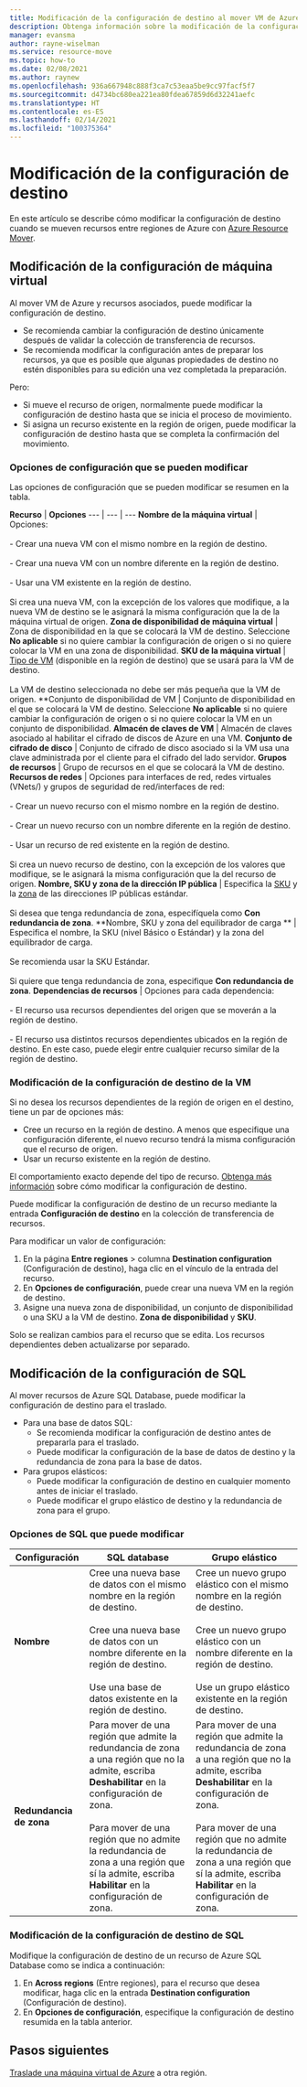 ```yaml
---
title: Modificación de la configuración de destino al mover VM de Azure entre regiones con Azure Resource Mover
description: Obtenga información sobre la modificación de la configuración de destino al mover VM de Azure entre regiones con Azure Resource Mover.
manager: evansma
author: rayne-wiselman
ms.service: resource-move
ms.topic: how-to
ms.date: 02/08/2021
ms.author: raynew
ms.openlocfilehash: 936a667948c888f3ca7c53eaa5be9cc97facf5f7
ms.sourcegitcommit: d4734bc680ea221ea80fdea67859d6d32241aefc
ms.translationtype: HT
ms.contentlocale: es-ES
ms.lasthandoff: 02/14/2021
ms.locfileid: "100375364"
---
```

# <a name="modify-destination-settings"></a>Modificación de la configuración de destino

En este artículo se describe cómo modificar la configuración de destino cuando se mueven recursos entre regiones de Azure con [Azure Resource Mover](overview.md).


## <a name="modify-vm-settings"></a>Modificación de la configuración de máquina virtual

Al mover VM de Azure y recursos asociados, puede modificar la configuración de destino. 

- Se recomienda cambiar la configuración de destino únicamente después de validar la colección de transferencia de recursos.
- Se recomienda modificar la configuración antes de preparar los recursos, ya que es posible que algunas propiedades de destino no estén disponibles para su edición una vez completada la preparación.

Pero:
- Si mueve el recurso de origen, normalmente puede modificar la configuración de destino hasta que se inicia el proceso de movimiento.
- Si asigna un recurso existente en la región de origen, puede modificar la configuración de destino hasta que se completa la confirmación del movimiento.

### <a name="settings-you-can-modify"></a>Opciones de configuración que se pueden modificar

Las opciones de configuración que se pueden modificar se resumen en la tabla.

**Recurso** | **Opciones** 
--- | --- | --- 
**Nombre de la máquina virtual** | Opciones:<br/><br/> - Crear una nueva VM con el mismo nombre en la región de destino.<br/><br/> - Crear una nueva VM con un nombre diferente en la región de destino.<br/><br/> - Usar una VM existente en la región de destino.<br/><br/> Si crea una nueva VM, con la excepción de los valores que modifique, a la nueva VM de destino se le asignará la misma configuración que la de la máquina virtual de origen.
**Zona de disponibilidad de máquina virtual** | Zona de disponibilidad en la que se colocará la VM de destino. Seleccione **No aplicable** si no quiere cambiar la configuración de origen o si no quiere colocar la VM en una zona de disponibilidad.
**SKU de la máquina virtual** | [Tipo de VM](https://azure.microsoft.com/pricing/details/virtual-machines/series/) (disponible en la región de destino) que se usará para la VM de destino.<br/><br/> La VM de destino seleccionada no debe ser más pequeña que la VM de origen.
**Conjunto de disponibilidad de VM | Conjunto de disponibilidad en el que se colocará la VM de destino. Seleccione **No aplicable** si no quiere cambiar la configuración de origen o si no quiere colocar la VM en un conjunto de disponibilidad.
**Almacén de claves de VM** | Almacén de claves asociado al habilitar el cifrado de discos de Azure en una VM.
**Conjunto de cifrado de disco** | Conjunto de cifrado de disco asociado si la VM usa una clave administrada por el cliente para el cifrado del lado servidor.
**Grupos de recursos** | Grupo de recursos en el que se colocará la VM de destino.
**Recursos de redes** | Opciones para interfaces de red, redes virtuales (VNets/) y grupos de seguridad de red/interfaces de red:<br/><br/> - Crear un nuevo recurso con el mismo nombre en la región de destino.<br/><br/> - Crear un nuevo recurso con un nombre diferente en la región de destino.<br/><br/> - Usar un recurso de red existente en la región de destino.<br/><br/> Si crea un nuevo recurso de destino, con la excepción de los valores que modifique, se le asignará la misma configuración que la del recurso de origen.
**Nombre, SKU y zona de la dirección IP pública** | Especifica la [SKU](../virtual-network/public-ip-addresses.md#sku) y la [zona](../virtual-network/public-ip-addresses.md#standard) de las direcciones IP públicas estándar.<br/><br/> Si desea que tenga redundancia de zona, especifíquela como **Con redundancia de zona**.
**Nombre, SKU y zona del equilibrador de carga ** | Especifica el nombre, la SKU (nivel Básico o Estándar) y la zona del equilibrador de carga.<br/><br/> Se recomienda usar la SKU Estándar.<br/><br/> Si quiere que tenga redundancia de zona, especifique **Con redundancia de zona**.
**Dependencias de recursos** | Opciones para cada dependencia:<br/><br/>- El recurso usa recursos dependientes del origen que se moverán a la región de destino.<br/><br/> - El recurso usa distintos recursos dependientes ubicados en la región de destino. En este caso, puede elegir entre cualquier recurso similar de la región de destino.

### <a name="edit-vm-destination-settings"></a>Modificación de la configuración de destino de la VM

Si no desea los recursos dependientes de la región de origen en el destino, tiene un par de opciones más:

- Cree un recurso en la región de destino. A menos que especifique una configuración diferente, el nuevo recurso tendrá la misma configuración que el recurso de origen.
- Usar un recurso existente en la región de destino.

El comportamiento exacto depende del tipo de recurso. [Obtenga más información](modify-target-settings.md) sobre cómo modificar la configuración de destino.

Puede modificar la configuración de destino de un recurso mediante la entrada **Configuración de destino** en la colección de transferencia de recursos. 

Para modificar un valor de configuración: 

1. En la página **Entre regiones** > columna **Destination configuration** (Configuración de destino), haga clic en el vínculo de la entrada del recurso.
2. En **Opciones de configuración**, puede crear una nueva VM en la región de destino.
3. Asigne una nueva zona de disponibilidad, un conjunto de disponibilidad o una SKU a la VM de destino. **Zona de disponibilidad** y **SKU**.

Solo se realizan cambios para el recurso que se edita. Los recursos dependientes deben actualizarse por separado.


## <a name="modify-sql-settings"></a>Modificación de la configuración de SQL

Al mover recursos de Azure SQL Database, puede modificar la configuración de destino para el traslado. 

- Para una base de datos SQL:
    - Se recomienda modificar la configuración de destino antes de prepararla para el traslado.
    - Puede modificar la configuración de la base de datos de destino y la redundancia de zona para la base de datos.
- Para grupos elásticos:
    -  Puede modificar la configuración de destino en cualquier momento antes de iniciar el traslado.
    - Puede modificar el grupo elástico de destino y la redundancia de zona para el grupo. 

### <a name="sql-settings-you-can-modify"></a>Opciones de SQL que puede modificar

**Configuración** | **SQL database** | **Grupo elástico**
--- | --- | ---
**Nombre** | Cree una nueva base de datos con el mismo nombre en la región de destino.<br/><br/> Cree una nueva base de datos con un nombre diferente en la región de destino.<br/><br/> Use una base de datos existente en la región de destino. | Cree un nuevo grupo elástico con el mismo nombre en la región de destino.<br/><br/> Cree un nuevo grupo elástico con un nombre diferente en la región de destino.<br/><br/> Use un grupo elástico existente en la región de destino.
**Redundancia de zona** | Para mover de una región que admite la redundancia de zona a una región que no la admite, escriba **Deshabilitar** en la configuración de zona.<br/><br/> Para mover de una región que no admite la redundancia de zona a una región que sí la admite, escriba **Habilitar** en la configuración de zona. | Para mover de una región que admite la redundancia de zona a una región que no la admite, escriba **Deshabilitar** en la configuración de zona.<br/><br/> Para mover de una región que no admite la redundancia de zona a una región que sí la admite, escriba **Habilitar** en la configuración de zona.

### <a name="edit-sql-destination-settings"></a>Modificación de la configuración de destino de SQL

Modifique la configuración de destino de un recurso de Azure SQL Database como se indica a continuación: 

1. En **Across regions** (Entre regiones), para el recurso que desea modificar, haga clic en la entrada **Destination configuration** (Configuración de destino).
2. En **Opciones de configuración**, especifique la configuración de destino resumida en la tabla anterior.

## <a name="next-steps"></a>Pasos siguientes

[Traslade una máquina virtual de Azure](tutorial-move-region-virtual-machines.md) a otra región.
